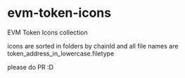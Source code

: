 # evm-token-icons
EVM Token Icons collection
    
icons are sorted in folders by chainId and all file names are token_address_in_lowercase.filetype

please do PR :D